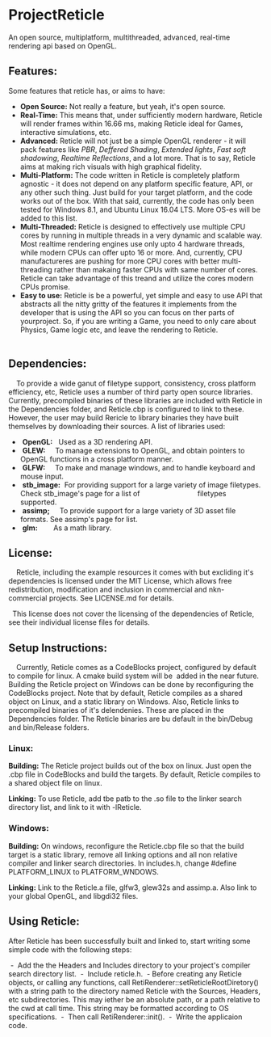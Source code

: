 # ProjectReticle

An open source, multiplatform, multithreaded, advanced, real-time rendering api based on OpenGL.

## Features:

Some features that reticle has, or aims to have:

 -  **Open Source:**    Not really a feature, but yeah, it's open source.
 -  **Real-Time:**      This means that, under sufficiently modern hardware, Reticle will render frames within 16.66 ms, making 
                        Reticle ideal for Games, interactive simulations, etc.
 -  **Advanced:**       Reticle will not just be a simple OpenGL renderer - it will pack features like _PBR_, _Deffered Shading_,
                        _Extended lights_, _Fast soft shadowing_, _Realtime Reflections_, and a lot more. That is to say, Reticle
                        aims at making rich visuals with high graphical fidelity.
 -  **Multi-Platform:** The code written in Reticle is completely platform agnostic - it does not depend on any platform specific
                        feature, API, or any other such thing. Just build for your target platform, and the code works out of the 
                        box. With that said, currently, the code has only been tested for Windows 8.1, and Ubuntu Linux 16.04 LTS.
                        More OS-es will be added to this list.
 -  **Multi-Threaded:** Reticle is designed to effectively use multiple CPU cores by running in multiple threads in a very dynamic
                        and scalable way. Most realtime rendering engines use only upto 4 hardware threads, while modern CPUs can
                        offer upto 16 or more. And, currently, CPU manufactureres are pushing for more CPU cores with better multi-
                        threading rather than makaing faster CPUs with same number of cores. Reticle can take advantage of this 
                        treand and utilize the cores modern CPUs promise.
 -  **Easy to use:**    Reticle is be a powerful, yet simple and easy to use API that abstracts all the nitty gritty of the 
                        features it implements from the developer that is using the API so you can focus on ther parts of yourproject. So, if you are writing a Game, you need to only care about Physics, Game logic etc, and leave the rendering to Reticle.
                        
## Dependencies:
 
   To provide a wide ganut of filetype support, consistency, cross platform efficiency, etc, Reticle uses a number of third party open source libraries. Currently, precompiled binaries of these libraries are included with Reticle in the Dependencies folder, and Reticle.cbp is configured to link to these. However, the user may build Rericle to library binaries they have built themselves by downloading their sources. A list of libraries used:
 
 -  **OpenGL:**     Used as a 3D rendering API.
 -  **GLEW:**       To manage extensions to OpenGL, and obtain pointers to OpenGL functions in a cross platform manner.
 -  **GLFW:**       To make and manage windows, and to handle keyboard and mouse input.
 -  **stb_image:**  For providing support for a large variety of image filetypes. Check stb_image's page for a list of                             filetypes supported.
 -  **assimp;**     To provide support for a large variety of 3D asset file formats. See assimp's page for list.
 -  **glm:**        As a math library.
 
## License:
 
   Reticle, including the example resources it comes with but excliding it's dependencies is licensed under the MIT License, which allows free redistribution, modification and inclusion in commercial and nkn-commercial projects. See LICENSE.md for details.
   
   This license does not cover the licensing of the dependencies of Reticle, see their individual license files for details.

## Setup Instructions:
 
   Currently, Reticle comes as a CodeBlocks project, configured by default to compile for linux. A cmake build system will be 
 added in the near future. Building the Reticle project on Windows can be done by reconfiguring the CodeBlocks project. Note that by default, Reticle compiles as a shared object on Linux, and a static library on Windows. Also, Reticle links to precompiled binaries of it's delendenies. These are placed in the Dependencies folder. The Reticle binaries are bu default in the bin/Debug and bin/Release folders.
 
 ### Linux:
 
 **Building:** The Reticle project builds out of the box on linux. Just open the .cbp file in CodeBlocks and build the targets. By default, Reticle compiles to a shared object file on linux.
 
 **Linking:** To use Reticle, add tbe patb to the .so file to the linker search directory list, and link to it with -lReticle.
 
 ### Windows:
 
 **Building:** On windows, reconfigure the Reticle.cbp file so that the build target is a static library, remove all linking options and all non relative compiler and linker search directories. In includes.h, change #define PLATFORM_LINUX to PLATFORM_WNDOWS.
 
 **Linking:** Link to the Reticle.a file, glfw3, glew32s and assimp.a. Also link to your global OpenGL, and libgdi32 files.
 
 ## Using Reticle:
 
 After Reticle has been successfully built and linked to, start writing some simple code with the following steps:
 
  -  Add the the Headers and Includes directory to your project's compiler search directory list.
  -  Include reticle.h.
  -  Before creating any Reticle objects, or calling any functions, call RetiRenderer::setReticleRootDiretory() with a string path to the directory named Reticle with the Sources, Headers, etc subdirectories. This may iether be an absolute path, or a path relative to the cwd at call time. This string may be formatted according to OS specifications.
  -  Then call RetiRenderer::init().
  -  Write the applicaion code.
